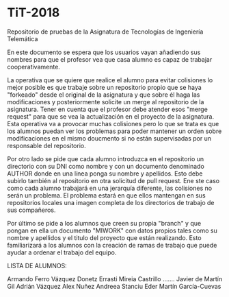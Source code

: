 # TiT-2018
Repositorio de pruebas de la Asignatura de Tecnologías de Ingeniería Telemática


En este documento se espera que los usuarios vayan añadiendo sus nombres para que el profesor vea que casa alumno es capaz de trabajar cooperativamente.

La operativa que se quiere que realice el alumno para evitar colisiones lo mejor posible es que trabaje sobre un repositorio propio que se haya "forkeado" desde el original de la asignatura y que sobre él haga las modificaciones y posteriormente solicite un merge al repositorio de la asignatura. Tener en cuenta que el profesor debe atender esos "merge request" para que se vea la actualización en el proyecto de la asignatura. Esta operativa va a provocar muchas colisiones pero lo que se trata es que los alumnos puedan ver los problemas para poder mantener un orden sobre modificaciones en el mismo doucmento si no están supervisadas por un responsable del repositorio.

Por otro lado se pide que cada alumno introduzca en el repositorio un directorio con su DNI como nombre y con un documento denominado AUTHOR donde en una línea ponga su nombre y apellidos. Esto debe subirlo también al repositorio en otra solicitud de pull request. Ene ste caso como cada alumno trabajará en una jerarquía diferente, las colisiones no serán un problema. El problema estará en que ellos mantengan en sus repositorios locales una imagen completa de los directorios de trabajo de sus compañeros.


Por último se pide a los alumnos que creen su propia "branch" y que pongan en ella un documento "MIWORK" con datos propios tales como su nombre y apellidos y el titulo del proyecto que están realizando. Esto familiarizará a los alumnos con la creación de ramas de trabajo que puede ayudar a ordenar el trabajo del equipo.

LISTA DE ALUMNOS:

Armando Ferro Vázquez 
Donetz Errasti
Mireia Castrillo
.......
Javier de Martín Gil
Adrián Vázquez
Alex Nuñez
Andreea Stanciu
Eder Martín García-Cuevas
